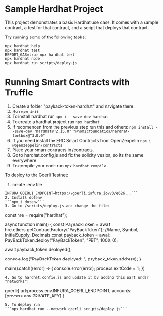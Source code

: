 # Sample Hardhat Project

This project demonstrates a basic Hardhat use case. It comes with a sample contract, a test for that contract, and a script that deploys that contract.

Try running some of the following tasks:

```shell
npx hardhat help
npx hardhat test
REPORT_GAS=true npx hardhat test
npx hardhat node
npx hardhat run scripts/deploy.js
```

# Running Smart Contracts with Truffle

1. Create a folder "payback-token-hardhat" and navigate there.
2. Run ```npm init```
3. To install hardhat run 
```npm i --save-dev hardhat```
4. To create a hardhat project run 
```npx hardhat```
5. If recomenden from the previous step run this and others:
```npm install --save-dev "hardhat@^2.15.0" "@nomicfoundation/hardhat-toolbox@^3.0.0"```
6. If you need install the ERC Smart Contracts from OpenZeppelin
```npm i @openzeppelin/contracts```
7.  Place your smart contracts in /contracts.
8. Go to hardhat.config.js and fix the solidity vesion, so its the same everywhere
9. To compile your code run 
```npx hardhat compile```

To deploy to the Goerli Testnet:
1. create .env file
```PRIVATE_KEY=0119...
INFURA_GOERLI_ENDPOINT=https://goerli.infura.io/v3/e626...```
2. Install dotenv
```npm i dotenv```
3. Go to /scripts/deploy.js and change the file:
```
const hre = require("hardhat");

async function main() {
  const PayBackToken = await hre.ethers.getContractFactory("PayBackToken");
                                                //Name, Symbol, InitialSupply, Decimals
  const payback_token = await PayBackToken.deploy("PayBackToken", "PBT", 1000, 0);

  await payback_token.deployed();

  console.log("PayBackToken deployed: ", payback_token.address);
}

main().catch((error) => {
  console.error(error);
  process.exitCode = 1;
});

```
4. Go to hardhat.config.js and update it by adding this part under "networks":
```
goerli:{
      url:process.env.INFURA_GOERLI_ENDPOINT,
      accounts:[process.env.PRIVATE_KEY]
    }
```
5. To deploy run 
```npx hardhat run --network goerli scripts/deploy.js```
